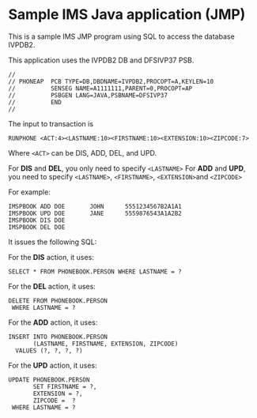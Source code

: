# Sample IMS Java application (JMP)

This is a sample IMS JMP program using SQL to access the database IVPDB2. 

This application uses the IVPDB2 DB and DFSIVP37 PSB.

```
//
// PHONEAP  PCB TYPE=DB,DBDNAME=IVPDB2,PROCOPT=A,KEYLEN=10
//          SENSEG NAME=A1111111,PARENT=0,PROCOPT=AP      
//          PSBGEN LANG=JAVA,PSBNAME=DFSIVP37             
//          END  
//
```

The input to transaction is

```
RUNPHONE <ACT:4><LASTNAME:10><FIRSTNAME:10><EXTENSION:10><ZIPCODE:7>
```

Where `<ACT>` can be DIS, ADD, DEL, and UPD.

For **DIS** and **DEL**, you only need to specify `<LASTNAME>`
For **ADD** and **UPD**, you need to specify `<LASTNAME>`, `<FIRSTNAME>`, `<EXTENSION>`and `<ZIPCODE>`

For example:

```
IMSPBOOK ADD DOE       JOHN      5551234567B2A1A1
IMSPBOOK UPD DOE       JANE      5559876543A1A2B2
IMSPBOOK DIS DOE
IMSPBOOK DEL DOE
```

It issues the following SQL:

For the **DIS** action, it uses:
```
SELECT * FROM PHONEBOOK.PERSON WHERE LASTNAME = ?
```

For the **DEL** action, it uses:
```
DELETE FROM PHONEBOOK.PERSON 
 WHERE LASTNAME = ?
```

For the **ADD** action, it uses:
```
INSERT INTO PHONEBOOK.PERSON
       (LASTNAME, FIRSTNAME, EXTENSION, ZIPCODE)
  VALUES (?, ?, ?, ?)
```

For the **UPD** action, it uses:
```
UPDATE PHONEBOOK.PERSON
       SET FIRSTNAME = ?,
       EXTENSION = ?,
       ZIPCODE =  ?
 WHERE LASTNAME = ?
```

